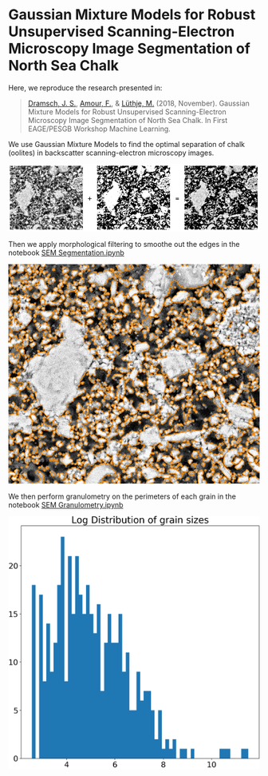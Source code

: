 # Gaussian Mixture Models for Robust Unsupervised Scanning-Electron Microscopy Image Segmentation of North Sea Chalk

Here, we reproduce the research presented in:

> [Dramsch, J. S.](https://orcid.org/0000-0001-8273-905X), [Amour, F.](https://orcid.org/0000-0003-0242-6569), & [Lüthje, M.](https://orcid.org/0000-0003-2715-1653) (2018, November). Gaussian Mixture Models for Robust Unsupervised Scanning-Electron Microscopy Image Segmentation of North Sea Chalk. In First EAGE/PESGB Workshop Machine Learning.

We use Gaussian Mixture Models to find the optimal separation of chalk (oolites) in backscatter scanning-electron microscopy images. 

![](fig/segmentation.png)

Then we apply morphological filtering to smoothe out the edges in the notebook [SEM Segmentation.ipynb](SEM%20Segmentation.ipynb)

![](fig/segmentation_small.png)

We then perform granulometry on the perimeters of each grain in the notebook [SEM Granulometry.ipynb](SEM%20Granulometry.ipynb)

![](fig/grain_sizes.png)
